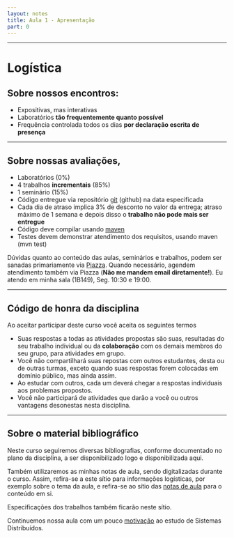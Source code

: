 ```yaml
---
layout: notes
title: Aula 1 - Apresentação
part: 0 
---
```


-------

# Logística

## Sobre nossos encontros:

* Expositivas, mas interativas
* Laboratórios **tão frequentemente quanto possível**
* Frequência controlada todos os dias **por declaração escrita de presença**

---

## Sobre nossas avaliações,

* Laboratórios (0%)
* 4 trabalhos **incrementais** (85%)
* 1 seminário (15%)
* Código entregue via repositório [git](https://git-scm.com/book/en/v2/Getting-Started-About-Version-Control) (github) na data especificada
* Cada dia de atraso implica 3% de desconto no valor da entrega; atraso máximo de 1 semana e depois disso o **trabalho não pode mais ser entregue**
* Código deve compilar usando  [maven](https://maven.apache.org/guides/getting-started/maven-in-five-minutes.html)
* Testes devem demonstrar atendimento dos requisitos, usando maven (mvn test)

Dúvidas quanto ao conteúdo das aulas, seminários e trabalhos, podem ser sanadas primariamente via [Piazza](https://www.piazza.com/ufu.br/semester12020/gbc074gsi028). Quando necessário, agendem atendimento também via Piazza (**Não me mandem email diretamente!**). Eu atendo em minha sala (1B149), Seg. 10:30 e 19:00.


---

## Código de honra da disciplina

Ao aceitar participar deste curso você aceita os seguintes termos
* Suas respostas a todas as atividades propostas são suas, resultadas do seu trabalho individual ou da **colaboração** com os demais membros do seu grupo, para atividades em grupo.
* Você não compartilhará suas repostas com outros estudantes, desta ou de outras turmas, exceto quando suas respostas forem colocadas em domínio público, mas ainda assim.
* Ao estudar com outros, cada um deverá chegar a respostas individuais aos problemas propostos.
* Você não participará de atividades que darão a você ou outros vantagens desonestas nesta disciplina.

---

## Sobre o material bibliográfico

Neste curso seguiremos diversas bibliografias, conforme documentado no plano da disciplina, a ser disponibilizado logo e disponibilizada aqui.

Também utilizaremos as minhas notas de aula, sendo digitalizadas durante o curso.
Assim, refira-se a este sítio para informações logísticas, por exemplo sobre o tema da aula, e refira-se ao sítio das [notas de aula](https://lasarojc.github.io/ds_notes) para o conteúdo em si.

Especificações dos trabalhos também ficarão neste sítio.

Continuemos nossa aula com um pouco [motivação](https://lasarojc.github.io/ds_notes/notes/intro/1_porque.html) ao estudo de Sistemas Distribuídos.
